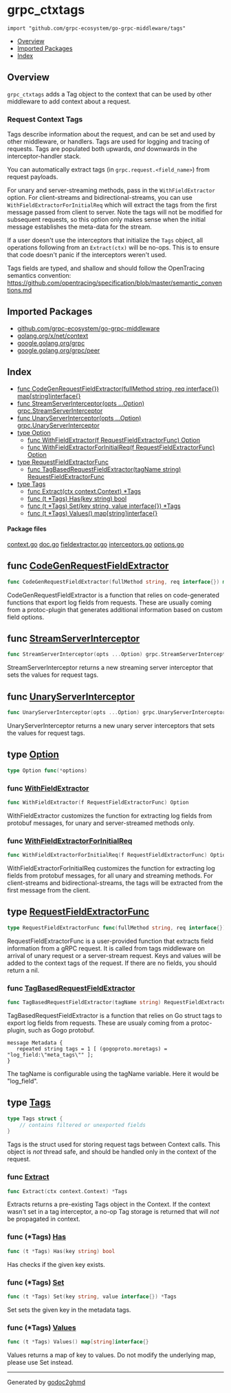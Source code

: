 # grpc_ctxtags
`import "github.com/grpc-ecosystem/go-grpc-middleware/tags"`

* [Overview](#pkg-overview)
* [Imported Packages](#pkg-imports)
* [Index](#pkg-index)

## <a name="pkg-overview">Overview</a>
`grpc_ctxtags` adds a Tag object to the context that can be used by other middleware to add context about a request.

### Request Context Tags
Tags describe information about the request, and can be set and used by other middleware, or handlers. Tags are used
for logging and tracing of requests. Tags are populated both upwards, *and* downwards in the interceptor-handler stack.

You can automatically extract tags (in `grpc.request.<field_name>`) from request payloads.

For unary and server-streaming methods, pass in the `WithFieldExtractor` option. For client-streams and bidirectional-streams, you can
use `WithFieldExtractorForInitialReq` which will extract the tags from the first message passed from client to server.
Note the tags will not be modified for subsequent requests, so this option only makes sense when the initial message
establishes the meta-data for the stream.

If a user doesn't use the interceptors that initialize the `Tags` object, all operations following from an `Extract(ctx)`
will be no-ops. This is to ensure that code doesn't panic if the interceptors weren't used.

Tags fields are typed, and shallow and should follow the OpenTracing semantics convention:
<a href="https://github.com/opentracing/specification/blob/master/semantic_conventions.md">https://github.com/opentracing/specification/blob/master/semantic_conventions.md</a>

## <a name="pkg-imports">Imported Packages</a>

- [github.com/grpc-ecosystem/go-grpc-middleware](./..)
- [golang.org/x/net/context](https://godoc.org/golang.org/x/net/context)
- [google.golang.org/grpc](https://godoc.org/google.golang.org/grpc)
- [google.golang.org/grpc/peer](https://godoc.org/google.golang.org/grpc/peer)

## <a name="pkg-index">Index</a>
* [func CodeGenRequestFieldExtractor(fullMethod string, req interface{}) map[string]interface{}](#CodeGenRequestFieldExtractor)
* [func StreamServerInterceptor(opts ...Option) grpc.StreamServerInterceptor](#StreamServerInterceptor)
* [func UnaryServerInterceptor(opts ...Option) grpc.UnaryServerInterceptor](#UnaryServerInterceptor)
* [type Option](#Option)
  * [func WithFieldExtractor(f RequestFieldExtractorFunc) Option](#WithFieldExtractor)
  * [func WithFieldExtractorForInitialReq(f RequestFieldExtractorFunc) Option](#WithFieldExtractorForInitialReq)
* [type RequestFieldExtractorFunc](#RequestFieldExtractorFunc)
  * [func TagBasedRequestFieldExtractor(tagName string) RequestFieldExtractorFunc](#TagBasedRequestFieldExtractor)
* [type Tags](#Tags)
  * [func Extract(ctx context.Context) \*Tags](#Extract)
  * [func (t \*Tags) Has(key string) bool](#Tags.Has)
  * [func (t \*Tags) Set(key string, value interface{}) \*Tags](#Tags.Set)
  * [func (t \*Tags) Values() map[string]interface{}](#Tags.Values)

#### <a name="pkg-files">Package files</a>
[context.go](./context.go) [doc.go](./doc.go) [fieldextractor.go](./fieldextractor.go) [interceptors.go](./interceptors.go) [options.go](./options.go) 

## <a name="CodeGenRequestFieldExtractor">func</a> [CodeGenRequestFieldExtractor](./fieldextractor.go#L23)
``` go
func CodeGenRequestFieldExtractor(fullMethod string, req interface{}) map[string]interface{}
```
CodeGenRequestFieldExtractor is a function that relies on code-generated functions that export log fields from requests.
These are usually coming from a protoc-plugin that generates additional information based on custom field options.

## <a name="StreamServerInterceptor">func</a> [StreamServerInterceptor](./interceptors.go#L26)
``` go
func StreamServerInterceptor(opts ...Option) grpc.StreamServerInterceptor
```
StreamServerInterceptor returns a new streaming server interceptor that sets the values for request tags.

## <a name="UnaryServerInterceptor">func</a> [UnaryServerInterceptor](./interceptors.go#L14)
``` go
func UnaryServerInterceptor(opts ...Option) grpc.UnaryServerInterceptor
```
UnaryServerInterceptor returns a new unary server interceptors that sets the values for request tags.

## <a name="Option">type</a> [Option](./options.go#L26)
``` go
type Option func(*options)
```

### <a name="WithFieldExtractor">func</a> [WithFieldExtractor](./options.go#L30)
``` go
func WithFieldExtractor(f RequestFieldExtractorFunc) Option
```
WithFieldExtractor customizes the function for extracting log fields from protobuf messages, for
unary and server-streamed methods only.

### <a name="WithFieldExtractorForInitialReq">func</a> [WithFieldExtractorForInitialReq](./options.go#L39)
``` go
func WithFieldExtractorForInitialReq(f RequestFieldExtractorFunc) Option
```
WithFieldExtractorForInitialReq customizes the function for extracting log fields from protobuf messages,
for all unary and streaming methods. For client-streams and bidirectional-streams, the tags will be
extracted from the first message from the client.

## <a name="RequestFieldExtractorFunc">type</a> [RequestFieldExtractorFunc](./fieldextractor.go#L13)
``` go
type RequestFieldExtractorFunc func(fullMethod string, req interface{}) map[string]interface{}
```
RequestFieldExtractorFunc is a user-provided function that extracts field information from a gRPC request.
It is called from tags middleware on arrival of unary request or a server-stream request.
Keys and values will be added to the context tags of the request. If there are no fields, you should return a nil.

### <a name="TagBasedRequestFieldExtractor">func</a> [TagBasedRequestFieldExtractor](./fieldextractor.go#L43)
``` go
func TagBasedRequestFieldExtractor(tagName string) RequestFieldExtractorFunc
```
TagBasedRequestFieldExtractor is a function that relies on Go struct tags to export log fields from requests.
These are usualy coming from a protoc-plugin, such as Gogo protobuf.

	message Metadata {
	   repeated string tags = 1 [ (gogoproto.moretags) = "log_field:\"meta_tags\"" ];
	}

The tagName is configurable using the tagName variable. Here it would be "log_field".

## <a name="Tags">type</a> [Tags](./context.go#L17-L19)
``` go
type Tags struct {
    // contains filtered or unexported fields
}
```
Tags is the struct used for storing request tags between Context calls.
This object is *not* thread safe, and should be handled only in the context of the request.

### <a name="Extract">func</a> [Extract](./context.go#L41)
``` go
func Extract(ctx context.Context) *Tags
```
Extracts returns a pre-existing Tags object in the Context.
If the context wasn't set in a tag interceptor, a no-op Tag storage is returned that will *not* be propagated in context.

### <a name="Tags.Has">func</a> (\*Tags) [Has](./context.go#L28)
``` go
func (t *Tags) Has(key string) bool
```
Has checks if the given key exists.

### <a name="Tags.Set">func</a> (\*Tags) [Set](./context.go#L22)
``` go
func (t *Tags) Set(key string, value interface{}) *Tags
```
Set sets the given key in the metadata tags.

### <a name="Tags.Values">func</a> (\*Tags) [Values](./context.go#L35)
``` go
func (t *Tags) Values() map[string]interface{}
```
Values returns a map of key to values.
Do not modify the underlying map, please use Set instead.

- - -
Generated by [godoc2ghmd](https://github.com/GandalfUK/godoc2ghmd)